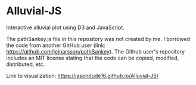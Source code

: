 # Alluvial-JS
Interactive alluvial plot using D3 and JavaScript.

The pathSankey.js file in this repository was not created by me. I borrowed the code from another GitHub user (link: https://github.com/jeinarsson/pathSankey). The Github user's repository includes an MIT license stating that the code can be copied, modified, distributed, etc.

Link to visualization: https://jasondude16.github.io/Alluvial-JS/
